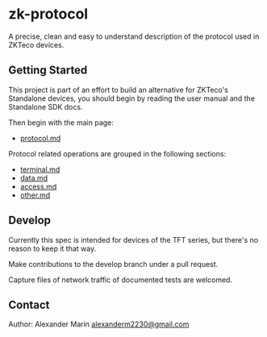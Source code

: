 # zk-protocol #
A precise, clean and easy to understand description of the protocol used in ZKTeco devices.

## Getting Started ##

This project is part of an effort to build an alternative for ZKTeco's Standalone devices, you should begin by reading the user manual and the Standalone SDK docs.

Then begin with the main page:

- [protocol.md](./protocol.md)

Protocol related operations are grouped in the following sections:

- [terminal.md](sections/terminal.md)
- [data.md](sections/data.md)
- [access.md](sections/access.md)
- [other.md](section/other.md)

## Develop ##

Currently this spec is intended for devices of the TFT series, but there's no reason to keep it that way.

Make contributions to the develop branch under a pull request.

Capture files of network traffic of documented tests are welcomed.

## Contact ##

Author: Alexander Marin <alexanderm2230@gmail.com>